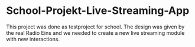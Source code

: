 # School-Projekt-Live-Streaming-App

This project was done as testproject for school. The design was given by the real Radio Eins and we needed to create a new live streaming module with new interactions.
